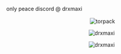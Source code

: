 only peace
discord @ drxmaxi

<p align="center">&nbsp;<img align="center" src="https://github-readme-stats.vercel.app/api?username=drxmaxi&theme=midnight-purple&show_icons=true&locale=en" alt="torpack" /></p>

<p align="center"> <img src=https://lanyard.cnrad.dev/api/402771109294112769?theme=dark&bg=191919&idleMessage=Hi! alt="drxmaxi" /> 

<p align="center"> <img src=https://api.lanyard.rest/v1/users/:402771109294112769 alt="drxmaxi" />

<!---
DrxMaxi/DrxMaxi is a ✨ special ✨ repository because its `README.md` (this file) appears on your GitHub profile.
You can click the Preview link to take a look at your changes.
--->
